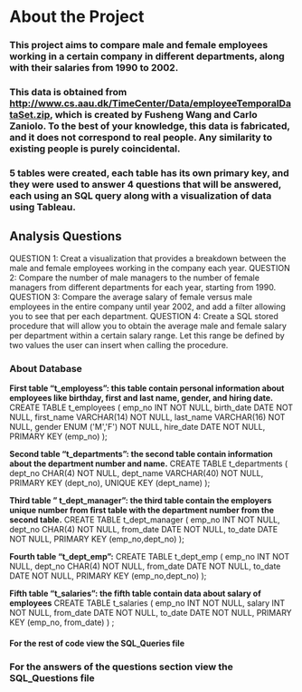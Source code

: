 # About the Project
### This project aims to compare male and female employees working in a certain company in different departments, along with their salaries from 1990 to 2002.

### This data is obtained from http://www.cs.aau.dk/TimeCenter/Data/employeeTemporalDataSet.zip, which is created by Fusheng Wang and Carlo Zaniolo. To the best of your knowledge, this data is fabricated, and it does not correspond to real people. Any similarity to existing people is purely coincidental.

### 5 tables were created, each table has its own primary key, and they were used to answer 4 questions that will be answered, each using an SQL query along with a visualization of data using Tableau.

## **Analysis Questions**

QUESTION 1: Creat a visualization that provides a breakdown between the male and female employees working in the company each year.
QUESTION 2: Compare the number of male managers to the number of female managers from different departments for each year, starting from 1990.
QUESTION 3: Compare the average salary of female versus male employees in the entire company until year 2002, and add a filter allowing you to see that per each department.
QUESTION 4: Create a SQL stored procedure that will allow you to obtain the average male and female salary per department within a certain salary range. Let this range be defined by two values the user can insert when calling the procedure.


### About Database

**First table “t_employess”: this table contain personal information about employees like birthday, first and last name, gender, and hiring date.**
CREATE TABLE t_employees (
    emp_no      INT		        NOT NULL,
    birth_date  DATE            NOT NULL,
    first_name  VARCHAR(14)     NOT NULL,
    last_name   VARCHAR(16)     NOT NULL,
    gender      ENUM ('M','F')  NOT NULL,
    hire_date   DATE            NOT NULL,
    PRIMARY KEY (emp_no)
);

**Second table “t_departments”: the second table contain information about the department number and name.**
CREATE TABLE t_departments (
    dept_no     CHAR(4)         NOT NULL,
    dept_name   VARCHAR(40)     NOT NULL,
    PRIMARY KEY (dept_no),
    UNIQUE  KEY (dept_name)
);

**Third table ” t_dept_manager”: the third table contain the employers unique number from first table with the department number from the second table.**
CREATE TABLE t_dept_manager (
   emp_no       INT             NOT NULL,
   dept_no      CHAR(4)         NOT NULL,
   from_date    DATE            NOT NULL,
   to_date      DATE            NOT NULL,
   PRIMARY KEY (emp_no,dept_no)
);

**Fourth table “t_dept_emp”:**
CREATE TABLE t_dept_emp (
    emp_no      INT             NOT NULL,
    dept_no     CHAR(4)         NOT NULL,
    from_date   DATE            NOT NULL,
    to_date     DATE            NOT NULL,
    PRIMARY KEY (emp_no,dept_no)
);

**Fifth table “t_salaries”:  the fifth table contain data about salary of employees**
CREATE TABLE t_salaries (
    emp_no      INT             NOT NULL,
    salary      INT             NOT NULL,
    from_date   DATE            NOT NULL,
    to_date     DATE            NOT NULL,
    PRIMARY KEY (emp_no, from_date)
)
;

#### For the rest of code view the **SQL_Queries** file

### For the answers of the questions section view the SQL_Questions file
